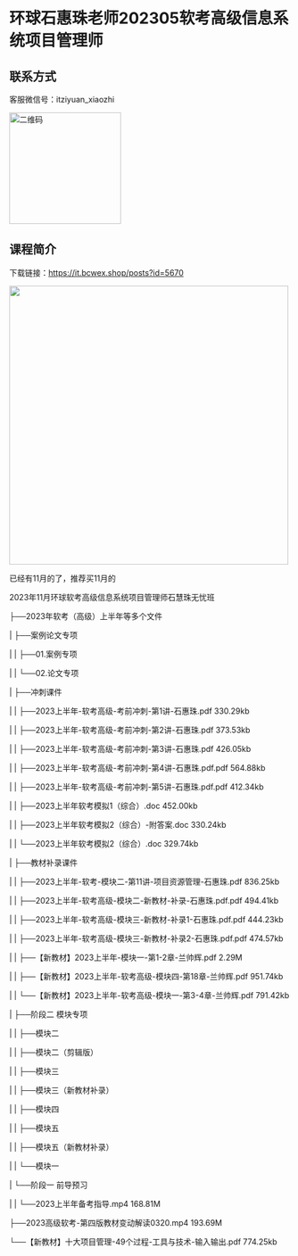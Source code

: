 # 环球石惠珠老师202305软考高级信息系统项目管理师

## 联系方式

客服微信号：itziyuan_xiaozhi

<img src="https://ziyuanyun.oss-cn-guangzhou.aliyuncs.com/common/20240614073449/666b82192834a.jpg" width="200" height="200" alt="二维码">

## 课程简介

下载链接：https://it.bcwex.shop/posts?id=5670

<img src="https://ziyuanyun.oss-cn-guangzhou.aliyuncs.com/yun/20241201164115/674c212b191d9.jpg" width="500" alt="">

  

 已经有11月的了，推荐买11月的

 2023年11月环球软考高级信息系统项目管理师石慧珠无忧班 &nbsp;

 ├──2023年软考（高级）上半年等多个文件

 | ├──案例论文专项

 | | ├──01.案例专项

 | | └──02.论文专项

 | ├──冲刺课件

 | | ├──2023上半年-软考高级-考前冲刺-第1讲-石惠珠.pdf 330.29kb

 | | ├──2023上半年-软考高级-考前冲刺-第2讲-石惠珠.pdf 373.53kb

 | | ├──2023上半年-软考高级-考前冲刺-第3讲-石惠珠.pdf 426.05kb

 | | ├──2023上半年-软考高级-考前冲刺-第4讲-石惠珠.pdf.pdf 564.88kb

 | | ├──2023上半年-软考高级-考前冲刺-第5讲-石惠珠.pdf.pdf 412.34kb

 | | ├──2023上半年软考模拟1（综合）.doc 452.00kb

 | | ├──2023上半年软考模拟2（综合）-附答案.doc 330.24kb

 | | └──2023上半年软考模拟2（综合）.doc 329.74kb

 | ├──教材补录课件

 | | ├──2023上半年-软考-模块二-第11讲-项目资源管理-石惠珠.pdf 836.25kb

 | | ├──2023上半年-软考高级-模块二-新教材-补录-石惠珠.pdf.pdf 494.41kb

 | | ├──2023上半年-软考高级-模块三-新教材-补录1-石惠珠.pdf.pdf 444.23kb

 | | ├──2023上半年-软考高级-模块三-新教材-补录2-石惠珠.pdf.pdf 474.57kb

 | | ├──【新教材】2023上半年-模块一-第1-2章-兰帅辉.pdf 2.29M

 | | ├──【新教材】2023上半年-软考高级-模块四-第18章-兰帅辉.pdf 951.74kb

 | | └──【新教材】2023上半年-软考高级-模块一-第3-4章-兰帅辉.pdf 791.42kb

 | ├──阶段二 模块专项

 | | ├──模块二

 | | ├──模块二（剪辑版）

 | | ├──模块三

 | | ├──模块三（新教材补录）

 | | ├──模块四

 | | ├──模块五

 | | ├──模块五（新教材补录）

 | | └──模块一

 | └──阶段一 前导预习

 | | └──2023上半年备考指导.mp4 168.81M

 ├──2023高级软考-第四版教材变动解读0320.mp4 193.69M

 └──【新教材】十大项目管理-49个过程-工具与技术-输入输出.pdf 774.25kb

  